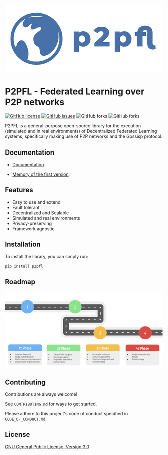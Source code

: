 ![GitHub Logo](other/logo.png)

# P2PFL - Federated Learning over P2P networks

[![GitHub license](https://img.shields.io/github/license/pguijas/federated_learning_p2p)](https://github.com/pguijas/federated_learning_p2p/blob/main/LICENSE.md)
[![GitHub issues](https://img.shields.io/github/issues/pguijas/federated_learning_p2p)](https://img.shields.io/github/issues/pguijas/federated_learning_p2p)
![GitHub forks](https://img.shields.io/github/forks/pguijas/federated_learning_p2p)
![GitHub forks](https://img.shields.io/github/stars/pguijas/federated_learning_p2p)

P2PFL is a general-purpose open-source library for the execution (simulated and in real environments) of Decentralized Federated Learning systems, specifically making use of P2P networks and the Gossisp protocol.

## Documentation

- [Documentation](https://pguijas.github.io/federated_learning_p2p/).

- [Memory of the first version](other/memoria.pdf).

## Features

- Easy to use and extend
- Fault tolerant
- Decentralized and Scalable
- Simulated and real environments
- Privacy-preserving
- Framework agnostic

## Installation

To install the library, you can simply run:

```bash
pip install p2pfl
```

## Roadmap

![Roadmap](other/roadmap.png)

## Contributing

Contributions are always welcome!

See `CONTRIBUTING.md` for ways to get started.

Please adhere to this project's code of conduct specified in `CODE_OF_CONDUCT.md`.

## License

[GNU General Public License, Version 3.0](https://www.gnu.org/licenses/gpl-3.0.en.html)